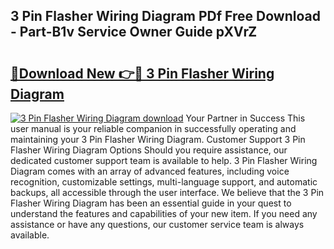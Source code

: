 ## 3 Pin Flasher Wiring Diagram PDf Free Download - Part-B1v Service Owner Guide pXVrZ

# <h2><a href="http://dfk3u7d.blite.top/?on=3+Pin+Flasher+Wiring+Diagram">🔗Download New 👉🔴 3 Pin Flasher Wiring Diagram</a></h2>

[![3 Pin Flasher Wiring Diagram download](https://i.imgur.com/lujVjoI.png)](http://dfk3u7d.blite.top/?on=3+Pin+Flasher+Wiring+Diagram)
Your Partner in Success This user manual is your reliable companion in successfully operating and maintaining your 3 Pin Flasher Wiring Diagram. Customer Support 3 Pin Flasher Wiring Diagram Options Should you require assistance, our dedicated customer support team is available to help. 3 Pin Flasher Wiring Diagram comes with an array of advanced features, including voice recognition, customizable settings, multi-language support, and automatic backups, all accessible through the user interface. We believe that the 3 Pin Flasher Wiring Diagram has been an essential guide in your quest to understand the features and capabilities of your new item. If you need any assistance or have any questions, our customer service team is always available.
